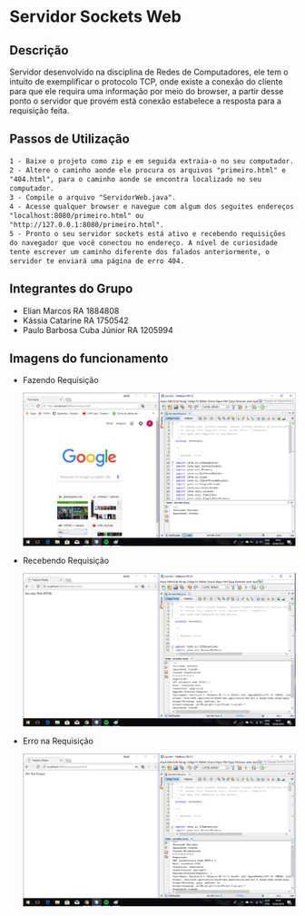 ﻿# Servidor Sockets Web

## Descrição

Servidor desenvolvido na disciplina de Redes de Computadores, ele tem o intuito de exemplificar o protocolo TCP, onde existe a conexão do cliente para que ele requira uma informação por meio do browser, a partir desse ponto o servidor que provém está conexão estabelece a resposta para a requisição feita.

## Passos de Utilização

 ```
 1 - Baixe o projeto como zip e em seguida extraia-o no seu computador.
 2 - Altere o caminho aonde ele procura os arquivos "primeiro.html" e "404.html", para o caminho aonde se encontra localizado no seu computador.
 3 - Compile o arquivo "ServidorWeb.java".
 4 - Acesse qualquer browser e navegue com algum dos seguites endereços "localhost:8080/primeiro.html" ou "http://127.0.0.1:8080/primeiro.html".
 5 - Pronto o seu servidor sockets está ativo e recebendo requisições do navegador que você conectou no endereço. A nível de curiosidade tente escrever um caminho diferente dos falados anteriormente, o servidor te enviará uma página de erro 404.
 ```

## Integrantes do Grupo

- Elian Marcos RA 1884808
- Kássia Catarine RA 1750542
- Paulo Barbosa Cuba Júnior RA 1205994

## Imagens do funcionamento

- Fazendo Requisição

    ![Fazendo Requisição](/servidor/src/img/1.png)

- Recebendo Requisição

    ![Recebendo Requisição](/servidor/src/img/2.png)

- Erro na Requisição

    ![Fazendo Requisição](/servidor/src/img/3.png)